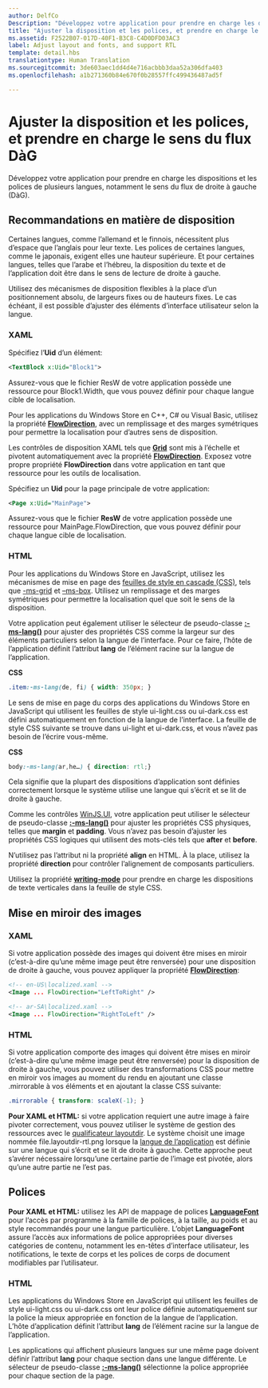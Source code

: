 ```yaml
---
author: DelfCo
Description: "Développez votre application pour prendre en charge les dispositions et les polices de plusieurs langues, notamment le sens du flux de droite à gauche (DàG)."
title: "Ajuster la disposition et les polices, et prendre en charge le sens du flux DàG"
ms.assetid: F2522B07-017D-40F1-B3C8-C4D0DFD03AC3
label: Adjust layout and fonts, and support RTL
template: detail.hbs
translationtype: Human Translation
ms.sourcegitcommit: 3de603aec1dd4d4e716acbbb3daa52a306dfa403
ms.openlocfilehash: a1b271360b84e670f0b28557ffc499436487ad5f

---
```


# Ajuster la disposition et les polices, et prendre en charge le sens du flux DàG





Développez votre application pour prendre en charge les dispositions et les polices de plusieurs langues, notamment le sens du flux de droite à gauche (DàG).

## <span id="Layout_guidelines"></span><span id="layout_guidelines"></span><span id="LAYOUT_GUIDELINES"></span>Recommandations en matière de disposition


Certaines langues, comme l’allemand et le finnois, nécessitent plus d’espace que l’anglais pour leur texte. Les polices de certaines langues, comme le japonais, exigent elles une hauteur supérieure. Et pour certaines langues, telles que l’arabe et l’hébreu, la disposition du texte et de l’application doit être dans le sens de lecture de droite à gauche.

Utilisez des mécanismes de disposition flexibles à la place d’un positionnement absolu, de largeurs fixes ou de hauteurs fixes. Le cas échéant, il est possible d’ajuster des éléments d’interface utilisateur selon la langue.

### <span id="XAML"></span><span id="xaml"></span>XAML

Spécifiez l’**Uid** d’un élément:

```XML
<TextBlock x:Uid="Block1">
```

Assurez-vous que le fichier ResW de votre application possède une ressource pour Block1.Width, que vous pouvez définir pour chaque langue cible de localisation.

Pour les applications du Windows Store en C++, C# ou Visual Basic, utilisez la propriété [**FlowDirection**](https://msdn.microsoft.com/library/windows/apps/br208716), avec un remplissage et des marges symétriques pour permettre la localisation pour d’autres sens de disposition.

Les contrôles de disposition XAML tels que [**Grid**](https://msdn.microsoft.com/library/windows/apps/br242704) sont mis à l’échelle et pivotent automatiquement avec la propriété [**FlowDirection**](https://msdn.microsoft.com/library/windows/apps/br208716). Exposez votre propre propriété **FlowDirection** dans votre application en tant que ressource pour les outils de localisation.

Spécifiez un **Uid** pour la page principale de votre application:

```XML
<Page x:Uid="MainPage">
```

Assurez-vous que le fichier **ResW** de votre application possède une ressource pour MainPage.FlowDirection, que vous pouvez définir pour chaque langue cible de localisation.

### <span id="HTML"></span><span id="html"></span>HTML

Pour les applications du Windows Store en JavaScript, utilisez les mécanismes de mise en page des [feuilles de style en cascade (CSS)](https://msdn.microsoft.com/library/ms531209), tels que [-ms-grid](https://msdn.microsoft.com/library/windows/apps/hh465453.aspx#g_section) et [–ms-box](https://msdn.microsoft.com/library/windows/apps/hh465453.aspx#f_section). Utilisez un remplissage et des marges symétriques pour permettre la localisation quel que soit le sens de la disposition.

Votre application peut également utiliser le sélecteur de pseudo-classe [**:-ms-lang()**](https://msdn.microsoft.com/library/cc848867) pour ajuster des propriétés CSS comme la largeur sur des éléments particuliers selon la langue de l’interface. Pour ce faire, l’hôte de l’application définit l’attribut **lang** de l’élément racine sur la langue de l’application.

**CSS**
```CSS
.item:-ms-lang(de, fi) { width: 350px; }
```

Le sens de mise en page du corps des applications du Windows Store en JavaScript qui utilisent les feuilles de style ui-light.css ou ui-dark.css est défini automatiquement en fonction de la langue de l’interface. La feuille de style CSS suivante se trouve dans ui-light et ui-dark.css, et vous n’avez pas besoin de l’écrire vous-même.

**CSS**
```CSS
body:-ms-lang(ar,he…) { direction: rtl;}
```

Cela signifie que la plupart des dispositions d’application sont définies correctement lorsque le système utilise une langue qui s’écrit et se lit de droite à gauche.

Comme les contrôles [WinJS.UI](https://msdn.microsoft.com/library/windows/apps/br229782), votre application peut utiliser le sélecteur de pseudo-classe [**:-ms-lang()**](https://msdn.microsoft.com/library/cc848867) pour ajuster les propriétés CSS physiques, telles que **margin** et **padding**. Vous n’avez pas besoin d’ajuster les propriétés CSS logiques qui utilisent des mots-clés tels que **after** et **before**.

N’utilisez pas l’attribut ni la propriété **align** en HTML. À la place, utilisez la propriété **direction** pour contrôler l’alignement de composants particuliers.

Utilisez la propriété [**writing-mode**](https://msdn.microsoft.com/library/ms531187) pour prendre en charge les dispositions de texte verticales dans la feuille de style CSS.

## <span id="Mirroring_images"></span><span id="mirroring_images"></span><span id="MIRRORING_IMAGES"></span>Mise en miroir des images


### <span id="XAML"></span><span id="xaml"></span>XAML

Si votre application possède des images qui doivent être mises en miroir (c’est-à-dire qu’une même image peut être renversée) pour une disposition de droite à gauche, vous pouvez appliquer la propriété [**FlowDirection**](https://msdn.microsoft.com/library/windows/apps/br208716):

```XML
<!-- en-US\localized.xaml -->
<Image ... FlowDirection="LeftToRight" />

<!-- ar-SA\localized.xaml -->
<Image ... FlowDirection="RightToLeft" />
```

### <span id="HTML"></span><span id="html"></span>HTML

Si votre application comporte des images qui doivent être mises en miroir (c’est-à-dire qu’une même image peut être renversée) pour la disposition de droite à gauche, vous pouvez utiliser des transformations CSS pour mettre en miroir vos images au moment du rendu en ajoutant une classe .mirrorable à vos éléments et en ajoutant la classe CSS suivante:

```CSS
.mirrorable { transform: scaleX(-1); }
```

**Pour XAML et HTML:** si votre application requiert une autre image à faire pivoter correctement, vous pouvez utiliser le système de gestion des ressources avec le [qualificateur layoutdir](https://msdn.microsoft.com/library/windows/apps/xaml/hh965324). Le système choisit une image nommée file.layoutdir-rtl.png lorsque la [langue de l’application](manage-language-and-region.md) est définie sur une langue qui s’écrit et se lit de droite à gauche. Cette approche peut s’avérer nécessaire lorsqu’une certaine partie de l’image est pivotée, alors qu’une autre partie ne l’est pas.

## <span id="Fonts"></span><span id="fonts"></span><span id="FONTS"></span>Polices


**Pour XAML et HTML:** utilisez les API de mappage de polices [**LanguageFont**](https://msdn.microsoft.com/library/windows/apps/br206864) pour l’accès par programme à la famille de polices, à la taille, au poids et au style recommandés pour une langue particulière. L’objet **LanguageFont** assure l’accès aux informations de police appropriées pour diverses catégories de contenu, notamment les en-têtes d’interface utilisateur, les notifications, le texte de corps et les polices de corps de document modifiables par l’utilisateur.

### <span id="HTML"></span><span id="html"></span>HTML

Les applications du Windows Store en JavaScript qui utilisent les feuilles de style ui-light.css ou ui-dark.css ont leur police définie automatiquement sur la police la mieux appropriée en fonction de la langue de l’application. L’hôte d’application définit l’attribut **lang** de l’élément racine sur la langue de l’application.

Les applications qui affichent plusieurs langues sur une même page doivent définir l’attribut **lang** pour chaque section dans une langue différente. Le sélecteur de pseudo-classe [**:-ms-lang()**](https://msdn.microsoft.com/library/cc848867) sélectionne la police appropriée pour chaque section de la page.

 

 






<!--HONumber=Jul16_HO2-->


